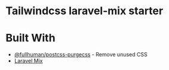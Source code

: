 # Tailwindcss laravel-mix starter

# Built With

* [@fullhuman/postcss-purgecss](https://github.com/FullHuman/postcss-purgecss) - Remove unused CSS
* [Laravel Mix](https://laravel-mix.com/)

